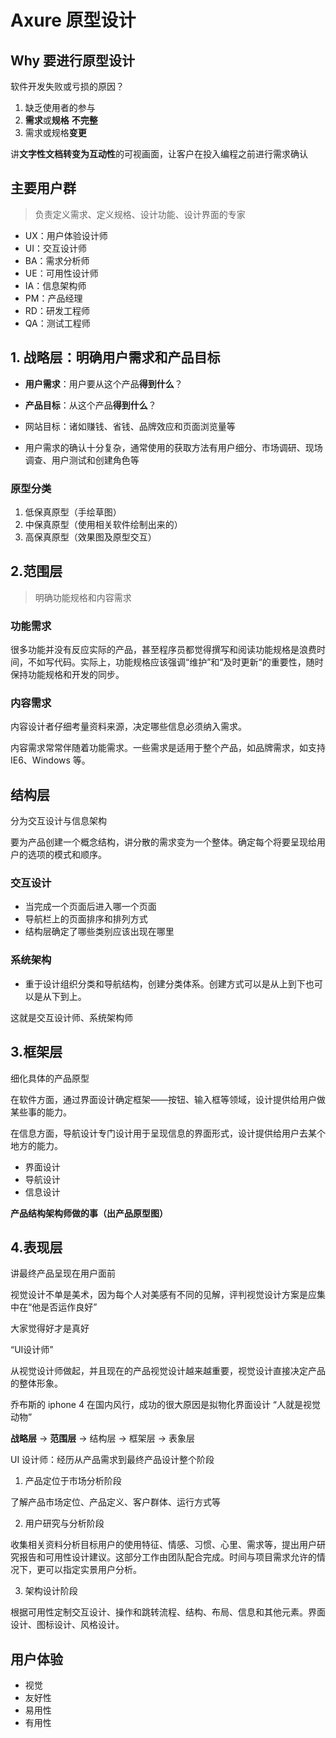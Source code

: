 # Axure 原型设计

## Why 要进行原型设计

软件开发失败或亏损的原因？

1. 缺乏使用者的参与
2. **需求**或**规格** **不完整**
3. 需求或规格**变更**

讲**文字性文档转变为互动性**的可视画面，让客户在投入编程之前进行需求确认

## 主要用户群

> 负责定义需求、定义规格、设计功能、设计界面的专家

- UX：用户体验设计师
- UI：交互设计师
- BA：需求分析师
- UE：可用性设计师
- IA：信息架构师
- PM：产品经理
- RD：研发工程师
- QA：测试工程师

## 1. 战略层：明确用户需求和产品目标

- **用户需求**：用户要从这个产品**得到什么**？
- **产品目标**：从这个产品**得到什么**？

- 网站目标：诸如赚钱、省钱、品牌效应和页面浏览量等
- 用户需求的确认十分复杂，通常使用的获取方法有用户细分、市场调研、现场调查、用户测试和创建角色等

### 原型分类

1. 低保真原型（手绘草图）
2. 中保真原型（使用相关软件绘制出来的）
3. 高保真原型（效果图及原型交互）

## 2.范围层

> 明确功能规格和内容需求

### 功能需求

很多功能并没有反应实际的产品，甚至程序员都觉得撰写和阅读功能规格是浪费时间，不如写代码。实际上，功能规格应该强调“维护”和“及时更新“的重要性，随时保持功能规格和开发的同步。

### 内容需求

内容设计者仔细考量资料来源，决定哪些信息必须纳入需求。

内容需求常常伴随着功能需求。一些需求是适用于整个产品，如品牌需求，如支持 IE6、Windows 等。

## 结构层

分为交互设计与信息架构

要为产品创建一个概念结构，讲分散的需求变为一个整体。确定每个将要呈现给用户的选项的模式和顺序。

### 交互设计

- 当完成一个页面后进入哪一个页面
- 导航栏上的页面排序和排列方式
- 结构层确定了哪些类别应该出现在哪里

### 系统架构

- 重于设计组织分类和导航结构，创建分类体系。创建方式可以是从上到下也可以是从下到上。

这就是交互设计师、系统架构师

## 3.框架层

细化具体的产品原型

在软件方面，通过界面设计确定框架——按钮、输入框等领域，设计提供给用户做某些事的能力。

在信息方面，导航设计专门设计用于呈现信息的界面形式，设计提供给用户去某个地方的能力。

- 界面设计
- 导航设计
- 信息设计

**产品结构架构师做的事（出产品原型图）**

## 4.表现层

讲最终产品呈现在用户面前

视觉设计不单是美术，因为每个人对美感有不同的见解，评判视觉设计方案是应集中在“他是否运作良好”

大家觉得好才是真好

“UI设计师”

从视觉设计师做起，并且现在的产品视觉设计越来越重要，视觉设计直接决定产品的整体形象。

乔布斯的 iphone 4 在国内风行，成功的很大原因是拟物化界面设计 “人就是视觉动物”

**战略层** -> **范围层** -> 结构层 -> 框架层 -> 表象层

UI 设计师：经历从产品需求到最终产品设计整个阶段

1. 产品定位于市场分析阶段

了解产品市场定位、产品定义、客户群体、运行方式等

2. 用户研究与分析阶段

收集相关资料分析目标用户的使用特征、情感、习惯、心里、需求等，提出用户研究报告和可用性设计建议。这部分工作由团队配合完成。时间与项目需求允许的情况下，更可以指定实景用户分析。

3. 架构设计阶段

根据可用性定制交互设计、操作和跳转流程、结构、布局、信息和其他元素。界面设计、图标设计、风格设计。

## 用户体验

- 视觉
- 友好性
- 易用性
- 有用性

